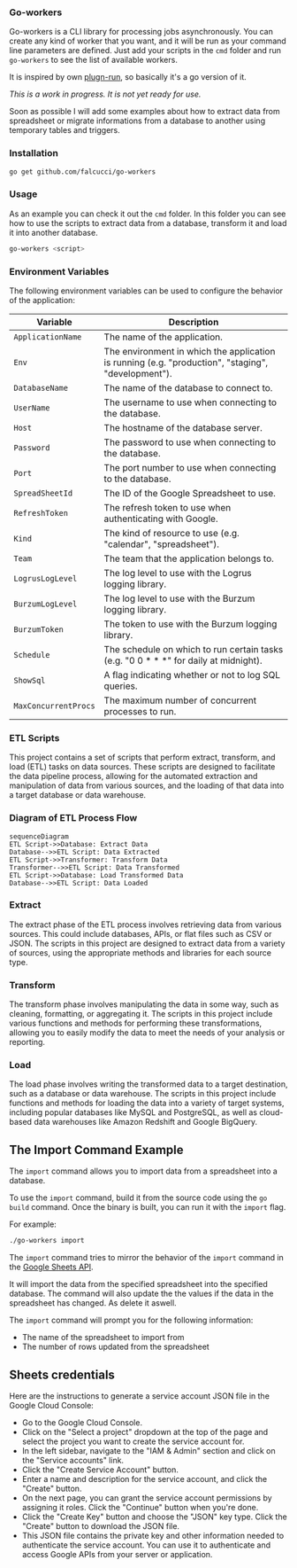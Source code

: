 ### Go-workers

Go-workers is a CLI library for processing jobs asynchronously.
You can create any kind of worker that you want, and it will be run as your command line parameters are defined.
Just add your scripts in the `cmd` folder and run `go-workers` to see the list of available workers.

It is inspired by own [plugn-run](https://github.com/falcucci/plugin-run), so basically it's a go version of it.

*This is a work in progress. It is not yet ready for use.*

Soon as possible I will add some examples about how to extract data from spreadsheet or migrate informations from a database to another using temporary tables and triggers.

### Installation
```bash
go get github.com/falcucci/go-workers
```

### Usage

As an example you can check it out the `cmd` folder. In this folder you can see how to use the scripts to extract data from a database, transform it and load it into another database.

```bash
go-workers <script>
```


### Environment Variables

The following environment variables can be used to configure the behavior of the application:

| Variable              | Description                                                                |
|-----------------------|----------------------------------------------------------------------------|
| `ApplicationName`     | The name of the application.                                               |
| `Env`                 | The environment in which the application is running (e.g. "production", "staging", "development"). |
| `DatabaseName`        | The name of the database to connect to.                                    |
| `UserName`            | The username to use when connecting to the database.                       |
| `Host`                | The hostname of the database server.                                       |
| `Password`            | The password to use when connecting to the database.                       |
| `Port`                | The port number to use when connecting to the database.                    |
| `SpreadSheetId`       | The ID of the Google Spreadsheet to use.                                   |
| `RefreshToken`        | The refresh token to use when authenticating with Google.                  |
| `Kind`                | The kind of resource to use (e.g. "calendar", "spreadsheet").             |
| `Team`                | The team that the application belongs to.                                  |
| `LogrusLogLevel`      | The log level to use with the Logrus logging library.                     |
| `BurzumLogLevel`      | The log level to use with the Burzum logging library.                     |
| `BurzumToken`         | The token to use with the Burzum logging library.                         |
| `Schedule`            | The schedule on which to run certain tasks (e.g. "0 0 * * *" for daily at midnight). |
| `ShowSql`             | A flag indicating whether or not to log SQL queries.                       |
| `MaxConcurrentProcs`  | The maximum number of concurrent processes to run.                         |


### ETL Scripts

This project contains a set of scripts that perform extract, transform, and load (ETL) tasks on data sources. These scripts are designed to facilitate the data pipeline process, allowing for the automated extraction and manipulation of data from various sources, and the loading of that data into a target database or data warehouse.

### Diagram of ETL Process Flow

```mermaid
sequenceDiagram
ETL Script->>Database: Extract Data
Database-->>ETL Script: Data Extracted
ETL Script->>Transformer: Transform Data
Transformer-->>ETL Script: Data Transformed
ETL Script->>Database: Load Transformed Data
Database-->>ETL Script: Data Loaded
```

### Extract

The extract phase of the ETL process involves retrieving data from various sources. This could include databases, APIs, or flat files such as CSV or JSON. The scripts in this project are designed to extract data from a variety of sources, using the appropriate methods and libraries for each source type.

### Transform

The transform phase involves manipulating the data in some way, such as cleaning, formatting, or aggregating it. The scripts in this project include various functions and methods for performing these transformations, allowing you to easily modify the data to meet the needs of your analysis or reporting.

### Load

The load phase involves writing the transformed data to a target destination, such as a database or data warehouse. The scripts in this project include functions and methods for loading the data into a variety of target systems, including popular databases like MySQL and PostgreSQL, as well as cloud-based data warehouses like Amazon Redshift and Google BigQuery.


## The Import Command Example

The `import` command allows you to import data from a spreadsheet into a database.

To use the `import` command, build it from the source code using the `go build` command. Once the binary is built, you can run it with the `import` flag.

For example:

```bash
./go-workers import
```

The `import` command tries to mirror the behavior of the `import` command in the [Google Sheets API](https://developers.google.com/sheets/api/reference/rest/v4/spreadsheets.values/get).

It will import the data from the specified spreadsheet into the specified database. The command will also update the the values if the data in the spreadsheet has changed. As delete it aswell.

The `import` command will prompt you for the following information:

* The name of the spreadsheet to import from
* The number of rows updated from the spreadsheet

## Sheets credentials

Here are the instructions to generate a service account JSON file in the Google Cloud Console:

- Go to the Google Cloud Console.
- Click on the "Select a project" dropdown at the top of the page and select the project you want to create the service account for.
- In the left sidebar, navigate to the "IAM & Admin" section and click on the "Service accounts" link.
- Click the "Create Service Account" button.
- Enter a name and description for the service account, and click the "Create" button.
- On the next page, you can grant the service account permissions by assigning it roles. Click the "Continue" button when you're done.
- Click the "Create Key" button and choose the "JSON" key type. Click the "Create" button to download the JSON file.
- This JSON file contains the private key and other information needed to authenticate the service account. You can use it to authenticate and access Google APIs from your server or application.


